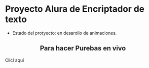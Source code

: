 <h1>Proyecto Alura de Encriptador de texto</h1>

- Estado del protyecto: en desarollo de animaciones.

<h2><center>Para hacer Purebas en vivo</center></h2>
<a  https://germanalexanderortiz.github.io/Desafio-One-EncriptadorDeTexto/index_desafio.html>Clicl aquí</a>

